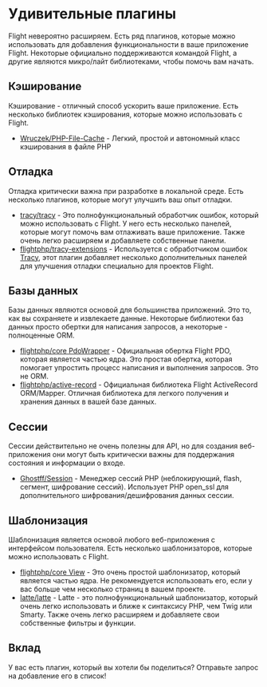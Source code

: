 # Удивительные плагины

Flight невероятно расширяем. Есть ряд плагинов, которые можно использовать для добавления функциональности в ваше приложение Flight. Некоторые официально поддерживаются командой Flight, а другие являются микро/лайт библиотеками, чтобы помочь вам начать.

## Кэширование

Кэширование - отличный способ ускорить ваше приложение. Есть несколько библиотек кэширования, которые можно использовать с Flight.

- [Wruczek/PHP-File-Cache](/awesome-plugins/php-file-cache) - Легкий, простой и автономный класс кэширования в файле PHP

## Отладка

Отладка критически важна при разработке в локальной среде. Есть несколько плагинов, которые могут улучшить ваш опыт отладки.

- [tracy/tracy](/awesome-plugins/tracy) - Это полнофункциональный обработчик ошибок, который можно использовать с Flight. У него есть несколько панелей, которые могут помочь вам отлаживать ваше приложение. Также очень легко расширяем и добавляете собственные панели.
- [flightphp/tracy-extensions](/awesome-plugins/tracy-extensions) - Используется с обработчиком ошибок [Tracy](/awesome-plugins/tracy), этот плагин добавляет несколько дополнительных панелей для улучшения отладки специально для проектов Flight.

## Базы данных

Базы данных являются основой для большинства приложений. Это то, как вы сохраняете и извлекаете данные. Некоторые библиотеки баз данных просто обертки для написания запросов, а некоторые - полноценные ORM.

- [flightphp/core PdoWrapper](/awesome-plugins/pdo-wrapper) - Официальная обертка Flight PDO, которая является частью ядра. Это простая обертка, которая помогает упростить процесс написания и выполнения запросов. Это не ORM.
- [flightphp/active-record](/awesome-plugins/active-record) - Официальная библиотека Flight ActiveRecord ORM/Mapper. Отличная библиотека для легкого получения и хранения данных в вашей базе данных.

## Сессии

Сессии действительно не очень полезны для API, но для создания веб-приложения они могут быть критически важны для поддержания состояния и информации о входе.

- [Ghostff/Session](/awesome-plugins/session) - Менеджер сессий PHP (неблокирующий, flash, сегмент, шифрование сессий). Использует PHP open_ssl для дополнительного шифрования/дешифрования данных сессии.

## Шаблонизация

Шаблонизация является основой любого веб-приложения с интерфейсом пользователя. Есть несколько шаблонизаторов, которые можно использовать с Flight.

- [flightphp/core View](/learn#views) - Это очень простой шаблонизатор, который является частью ядра. Не рекомендуется использовать его, если у вас больше чем несколько страниц в вашем проекте.
- [latte/latte](/awesome-plugins/latte) - Latte - это полнофункциональный шаблонизатор, который очень легко использовать и ближе к синтаксису PHP, чем Twig или Smarty. Также очень легко расширяем и добавляете свои собственные фильтры и функции.

## Вклад

У вас есть плагин, который вы хотели бы поделиться? Отправьте запрос на добавление его в список!